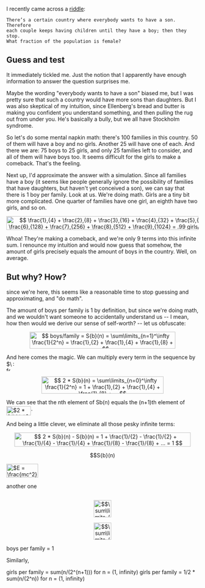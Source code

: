I recently came across a [riddle]:

    There’s a certain country where everybody wants to have a son. Therefore
    each couple keeps having children until they have a boy; then they stop.
    What fraction of the population is female?


Guess and test
--------------

It immediately tickled me.  Just the notion that I apparently have enough
information to answer the question surprises me.

Maybe the wording "everybody wants to have a son" biased me, but I was pretty
sure that such a country would have more sons than daughters.  But I was also
skeptical of my intuition, since Ellenberg's bread and butter is making you
confident you understand something, and then pulling the rug out from under
you.  He's basically a bully, but we all have Stockholm syndrome.

So let's do some mental napkin math: there's 100 families in this country.  50
of them will have a boy and no girls.  Another 25 will have one of each.  And
there we are: 75 boys to 25 girls, and only 25 families left to consider, and
all of them will have boys too.  It seems difficult for the girls to make a
comeback.  That's the feeling.

Next up, I'd approximate the answer with a simulation.  Since all families have
a boy (it seems like people generally ignore the possibility of families that
have daughters, but haven't yet conceived a son), we can say that there is 1
boy per family.  Look at us.  We're doing math.  Girls are a tiny bit more
complicated.  One quarter of families have one girl, an eighth have two girls,
and so on.

<p align="center"><img alt="$$ \frac{1},{4} + \frac{2},{8} + \frac{3},{16} + \frac{4},{32} + \frac{5},{64} + \frac{6},{128} + \frac{7},{256} + \frac{8},{512} + \frac{9},{1024} = .99 girls/fam $$" src="svgs/363a3869d590da0cd8273df897fcd285.svg" align="middle" width="559.8219pt" height="36.18648pt"/></p>

Whoa!  They're making a comeback, and we're only 9 terms into this infinite
sum.  I renounce my intuition and would now guess that somehow, the amount of
girls precisely equals the amount of boys in the country.  Well, on average.


But why? How?
-------------

since we're here, this seems like a reasonable time to stop guessing and
approximating, and "do math".

The amount of boys per family is 1 by definition, but since we're doing math,
and we wouldn't want someone to accidentally understand us -- I mean, how then
would we derive our sense of self-worth? -- let us obfuscate:

<p align="center"><img alt="$$ boys/family = S{b}(n) = \sum\limits_{n=1}^\infty \frac{1}{2^n} = \frac{1},{2} + \frac{1},{4} + \frac{1},{8} + ... $$" src="svgs/5ca9131f80d393946f3009566a5ed655.svg" align="middle" width="382.30995pt" height="44.69883pt"/></p>

And here comes the magic.  We can multiply every term in the sequence by <img alt="$\frac{1},{2}$" src="svgs/516fe87fb4e74d3fe1f7db69ade18f89.svg" align="middle" width="16.744365pt" height="27.77577pt"/>:
<p align="center"><img alt="$$ 2 * S{b}(n) = \sum\limits_{n=0}^\infty \frac{1}{2^n} = 1 + \frac{1},{2} + \frac{1},{4} + \frac{1},{8} + ... $$" src="svgs/5b85abfcb0b03ea96ae65e12545f8074.svg" align="middle" width="320.36895pt" height="44.69883pt"/></p>

We can see that the nth element of Sb(n) equals the (n+1)th element of
<img alt="$2 * S{b}(n)$" src="svgs/33db686c110c8122ded01121f99137de.svg" align="middle" width="64.4787pt" height="24.6576pt"/>.

And being a little clever, we eliminate all those pesky infinite terms:
<p align="center"><img alt="$$ 2 * S{b}(n) - S{b}(n) = 1 + \frac{1}/{2} - \frac{1}/{2} + \frac{1}/{4} - \frac{1}/{4} + \frac{1}/{8} - \frac{1}/{8} + ... = 1 $$" src="svgs/3159c71497894d128ecb50c5c51fb91f.svg" align="middle" width="462.21615pt" height="37.099755pt"/></p>

<p align="center"><img alt="$$S{b}(n) = 1$$" src="svgs/b1a5f33e13f6393bec5d4caffdb036cb.svg" align="middle" width="70.871295pt" height="16.438356pt"/></p>




<img alt="$E = \frac{mc^2}{\sqrt{1-\frac{v^2}{c^2}}}$" src="svgs/bd03775d716dc07295041dad665bb7bc.svg" align="middle" width="83.313285pt" height="36.29604pt"/>

another one

<p align="center"><img alt="$$$$" src="svgs/f1fd19f04d53a15bbc21f4179282c5d5.svg" align="middle" width="0.0pt" height="0.0pt"/></p>

<p align="center"><img alt="$$\sum\limits_{n=2}^\infty \frac{n}{2^n} $$" src="svgs/37d30664d7eea87fa863b1116c16f402.svg" align="middle" width="46.649295pt" height="44.69883pt"/></p>
<p align="center"><img alt="$$\sum\limits_{n=2}^\infty \frac{n}{3^n} $$" src="svgs/16a55895e568c8c306972bed32b00a55.svg" align="middle" width="46.649295pt" height="44.69883pt"/></p>



boys per family = 1

Similarly,

girls per family = sum(n/(2^(n+1))) for n = (1, infinity)
girls per family = 1/2 * sum(n/(2^n)) for n = (1, infinity)


[riddle]: https://quomodocumque.wordpress.com/2011/01/10/the-google-puzzle-and-the-perils-of-averaging-ratios/
